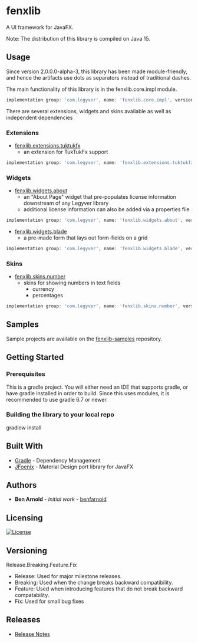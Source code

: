 # fenxlib
A UI framework for JavaFX.

Note: The distribution of this library is compiled on Java 15.

## Usage
Since version 2.0.0.0-alpha-3, this library has been made module-friendly, and hence the artifacts use dots as separators instead of traditional dashes.

The main functionality of this library is in the fenxlib.core.impl module.

```gradle
implementation group: 'com.legyver', name: 'fenxlib.core.impl', version: '2.0.0.0-alpha-5'
```

There are several extensions, widgets and skins available as well as independent dependencies

### Extensions
- [fenxlib.extensions.tuktukfx](fenxlib.extensions.tuktukfx/README.MD)
    - an extension for TukTukFx support
```gradle
implementation group: 'com.legyver', name: 'fenxlib.extensions.tuktukfx', version: '2.0.0.0-alpha-5'
```

### Widgets
- [fenxlib.widgets.about](fenxlib.widgets.about/README.md)
  - an "About Page" widget that pre-populates license information downstream of any Legyver library
  - additional license information can also be added via a properties file
```gradle
implementation group: 'com.legyver', name: 'fenxlib.widgets.about', version: '2.0.0.0-alpha-5'
```
- [fenxlib.widgets.blade](fenxlib.widgets.blade/README.md)
  - a pre-made form that lays out form-fields on a grid
```gradle
implementation group: 'com.legyver', name: 'fenxlib.widgets.blade', version: '2.0.0.0-alpha-5'
```

### Skins
- [fenxlib.skins.number](fenxlib.skins.number/README.MD)
  - skins for showing numbers in text fields
    - currency
    - percentages
```gradle
implementation group: 'com.legyver', name: 'fenxlib.skins.number', version: '2.0.0.0-alpha-5'
```

## Samples
Sample projects are available on the [fenxlib-samples](https://github.com/Legyver/fenxlib-samples) repository.

## Getting Started
### Prerequisites
This is a gradle project.  You will either need an IDE that supports gradle, or have gradle installed in order to build.  Since this uses modules, it is recommended to use gradle 6.7 or newer.

### Building the library to your local repo
gradlew install

## Built With
* [Gradle](https://gradle.org/) - Dependency Management
* [JFoenix](http://www.jfoenix.com/) - Material Design port library for JavaFX

## Authors
* **Ben Arnold** - *Initial work* - [benfarnold](https://github.com/benfarnold)

## Licensing

[![License](https://img.shields.io/badge/License-Apache%202.0-blue.svg)](https://github.com/Legyver/fenxlib/blob/master/LICENSE)


## Versioning
Release.Breaking.Feature.Fix
- Release: Used for major milestone releases.
- Breaking: Used when the change breaks backward compatibility.
- Feature: Used when introducing features that do not break backward compatability.
- Fix: Used for small bug fixes

## Releases
* [Release Notes](https://github.com/Legyver/fenxlib/blob/master/RELEASE.MD)
